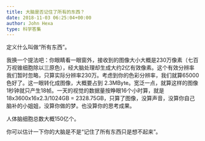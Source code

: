 ```yaml
---
title: 大脑是否记住了所有的东西？
date: 2018-11-03 06:25:04+00:00
author: John Hexa
type: 科学答集
---
```

定义什么叫做“所有东西”。

我换一个提法吧：你眼睛看一眼窗外，接收到的图像大小大概是230万像素（七百万视锥细胞除以三原色），经大脑处理却生成大约2亿有效像素。这个有效分辨率我们暂时忽略，只算实际分辨率230万。考虑到你的色彩分辨率，我们就算65000色好了。这一眼转化成图像，大概要占到 2.3MByte。宽泛一点，就算这样的图像1秒钟就只产生18帧。一天的视觉的数据量按睁眼16个小时算，就是18x3600x16x2.3/1024GB = 2328.75GB，只算了图像，没算声音，没算你自己脑补的小姐姐，没算你做的梦。也没算你的思考成果。

人体脑细胞总数大概150亿个。

你可以估计一下你的大脑是不是“记住了所有东西只是想不起来”。


